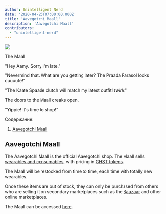 ```yaml
---
author: Unintelligent Nerd
date: '2020-04-23T07:00:00.000Z'
title: 'Aavegotchi Maall'
description: 'Aavegotchi Maall'
contributors:
  - "unintelligent-nerd"
---
```


<div class="headerImageContainer">
<img class="headerImage" src="/maall/maall.png">
<p class="headerImageText">The Maall</p>
</div>

"Hey Aamy. Sorry I'm late."

"Nevermind that. What are you getting later? The Praada Parasol looks cuuuute!"

"The Kaate Spaade clutch will match my latest outfit! *twirls*"

The doors to the Maall creaks open.

"Yippie! It's time to shop!"

<div class="contentsBox">

Содержание:

<ol>
<li><a href=#aavegotchi-maall>Aavegotchi Maall</a></li>
</ol>

</div>

## Aavegotchi Maall

The Aavegotchi Maall is the official Aavegotchi shop. The Maall sells [wearables and consumables](/wearables), with pricing in [GHST tokens](/ghst).

The Maall will be restocked from time to time, each time with totally new wearables.

Once these items are out of stock, they can only be purchased from others who are selling it on secondary marketplaces such as the [Baazaar](/baazaar) and other online marketplaces.

The Maall can be accessed [here](https://aavegotchi.com/shop).
